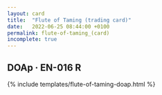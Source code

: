 ```yaml
---
layout: card
title:  "Flute of Taming (trading card)"
date:   2022-06-25 08:44:00 +0100
permalink: flute-of-taming_(card)
incomplete: true
---
```


## DOAp &middot; EN-016 R

{% include templates/flute-of-taming-doap.html %}